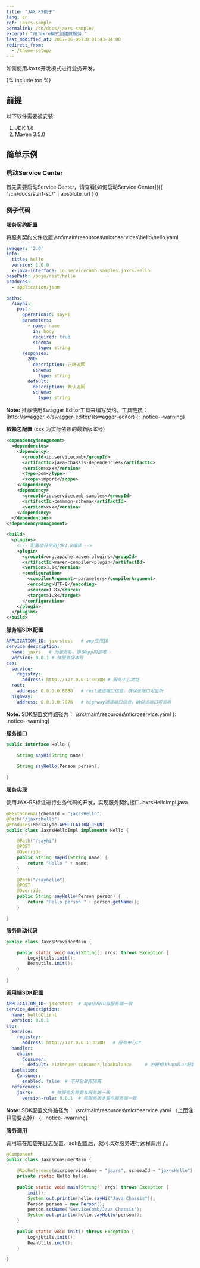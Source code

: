 ```yaml
---
title: "JAX RS例子"
lang: cn
ref: jaxrs-sample
permalink: /cn/docs/jaxrs-sample/
excerpt: "用Jaxre模式创建微服务."
last_modified_at: 2017-06-06T10:01:43-04:00
redirect_from:
  - /theme-setup/
---
```


如何使用Jaxrs开发模式进行业务开发。

{% include toc %}

## 前提
以下软件需要被安装:


1. JDK 1.8
2. Maven 3.5.0 


## 简单示例
### 启动Service Center

首先需要启动Service Center，请查看[如何启动Service Center]({{ "/cn/docs/start-sc/" | absolute_url }})

### 例子代码

**服务契约配置**

将服务契约文件放置\src\main\resources\microservices\hello\hello.yaml

```yaml
swagger: '2.0'
info:
  title: hello
  version: 1.0.0
  x-java-interface: io.servicecomb.samples.jaxrs.Hello
basePath: /pojo/rest/hello
produces:
  - application/json

paths:
  /sayhi:
    post:
      operationId: sayHi
      parameters:
        - name: name
          in: body
          required: true
          schema:
            type: string
      responses:
        200:
          description: 正确返回
          schema:
            type: string
        default:
          description: 默认返回
          schema:
            type: string
```
**Note:** 推荐使用Swagger Editor工具来编写契约，工具链接：[http://swagger.io/swagger-editor/](swagger-editor)
{: .notice--warning}

**依赖包配置** (xxx 为实际依赖的最新版本号)

```xml
<dependencyManagement>
  <dependencies>
    <dependency>
      <groupId>io.servicecomb</groupId>
      <artifactId>java-chassis-dependencies</artifactId>
      <version>xxx</version>
      <type>pom</type>
      <scope>import</scope>
    </dependency>
    <dependency>
      <groupId>io.servicecomb.samples</groupId>
      <artifactId>commmon-schema</artifactId>
      <version>xxx</version>
    </dependency>
  </dependencies>
</dependencyManagement>

<build>
  <plugins>
    <!-- 配置项目使用jdk1.8编译 -->
    <plugin>
      <groupId>org.apache.maven.plugins</groupId>
      <artifactId>maven-compiler-plugin</artifactId>
      <version>3.1</version>
      <configuration>
        <compilerArgument>-parameters</compilerArgument>
        <encoding>UTF-8</encoding>
        <source>1.8</source>
        <target>1.8</target>
      </configuration>
    </plugin>
  </plugins>
</build>
```

**服务端SDK配置**

```yaml
APPLICATION_ID: jaxrstest   # app应用ID
service_description:
  name: jaxrs   # 为服务名，确保app内部唯一
  version: 0.0.1 # 微服务版本号
cse:
  service:
    registry:
      address: http://127.0.0.1:30100 # 服务中心地址
  rest:
    address: 0.0.0.0:8080   # rest通道端口信息，确保该端口可监听
  highway:
    address: 0.0.0.0:7070   # highway通道端口信息，确保该端口可监听
```

**Note:** SDK配置文件路径为： \src\main\resources\microservice.yaml
{: .notice--warning}


**服务接口**

```java
public interface Hello {

    String sayHi(String name);
	
    String sayHello(Person person);
	
}
```

**服务实现**

使用JAX-RS标注进行业务代码的开发，实现服务契约接口JaxrsHelloImpl.java

```java
@RestSchema(schemaId = "jaxrsHello")
@Path("/jaxrshello")
@Produces(MediaType.APPLICATION_JSON)
public class JaxrsHelloImpl implements Hello {

    @Path("/sayhi")
    @POST
    @Override
    public String sayHi(String name) {
        return "Hello " + name;
    }
    
    @Path("/sayhello")
    @POST
    @Override
    public String sayHello(Person person) {
        return "Hello person " + person.getName();
    }

}
```

**服务启动代码**


```java
public class JaxrsProviderMain {

    public static void main(String[] args) throws Exception {
        Log4jUtils.init();
        BeanUtils.init();
    }
	
}
```


**调用端SDK配置**

```yaml
APPLICATION_ID: jaxrstest  # app应用ID与服务端一致
service_description:
  name: helloClient
  version: 0.0.1
cse:
  service:
    registry:
      address: http://127.0.0.1:30100   # 服务中心IP
  handler:
    chain:
      Consumer:
        default: bizkeeper-consumer,loadbalance     # 治理相关handler配置
  isolation:
    Consumer:
      enabled: false  # 不开启故障隔离 
  references:
    jaxrs:       # 微服务名称要与服务端一致
      version-rule: 0.0.1  # 微服务版本要与服务端一致
```

**Note:** SDK配置文件路径为： \src\main\resources\microservice.yaml （上面注释需要去掉）
{: .notice--warning}


**服务调用**

调用端在加载完日志配置、sdk配置后，就可以对服务进行远程调用了。

```java
@Component
public class JaxrsConsumerMain {

    @RpcReference(microserviceName = "jaxrs", schemaId = "jaxrsHello")
    private static Hello hello;
    
    public static void main(String[] args) throws Exception {
        init();
        System.out.println(hello.sayHi("Java Chassis"));
        Person person = new Person();
        person.setName("ServiceComb/Java Chassis");
        System.out.println(hello.sayHello(person));
    }
    
    public static void init() throws Exception {
        Log4jUtils.init();
        BeanUtils.init();
    }
	
}
```
